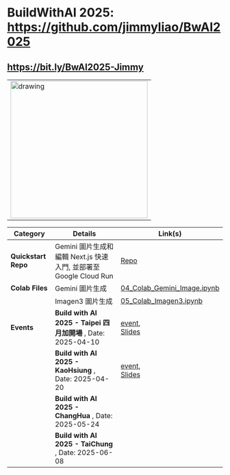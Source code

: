 # BuildWithAI 2025: https://github.com/jimmyliao/BwAI2025
## https://bit.ly/BwAI2025-Jimmy

<table>
  <tr>
    <td align="left"><img src="https://github.com/user-attachments/assets/6b54df53-12d5-4c27-bc29-4673adc7259e" alt="drawing" style="width:320px;"/></td>
<!--     <td valign="middle" align="left"><a href="https://bit.ly/BwAI2025-Jimmy" style="font-size: 2.5em;">https://bit.ly/BwAI2025-Jimmy</a></td> -->
  </tr>
</table>


| Category                      | Details                                                                                                                               | Link(s)                                                                                                                                                                                             |
|-------------------------------|---------------------------------------------------------------------------------------------------------------------------------------|-----------------------------------------------------------------------------------------------------------------------------------------------------------------------------------------------------|
| **Quickstart Repo** | Gemini 圖片生成和編輯 Next.js 快速入門, 並部署至 Google Cloud Run | [Repo](https://github.com/jimmyliao/gemini-image-editing-nextjs-quickstart)   |
| **Colab Files** | Gemini 圖片生成  | [04_Colab_Gemini_Image.ipynb](https://github.com/jimmyliao/BwAI2025/blob/main/04_Colab_Gemini_Image.ipynb)                      |
|                 | Imagen3 圖片生成 | [05_Colab_Imagen3.ipynb](https://github.com/jimmyliao/BwAI2025/blob/main/05_Colab_Imagen3.ipynb)                                |
| **Events** | **Build with AI 2025 - Taipei 四月加開場** , Date: 2025-04-10 | [event](https://gdg.community.dev/e/m2bd5n/), <br/> [Slides](https://drive.google.com/file/d/1dozOz_GSxqmi2qXHXbGFPpyeV32rt1C0/view)    |
|            | **Build with AI 2025 - KaoHsiung** , Date: 2025-04-20        | [event](https://gdg.community.dev/events/details/google-gdg-kaohsiung-presents-build-with-ai-kaohsiung-2025-your-workshop-in-april/), <br/> [Slides](https://drive.google.com/file/d/1dozOz_GSxqmi2qXHXbGFPpyeV32rt1C0/view?usp=sharing) |
|            | **Build with AI 2025 - ChangHua** , Date: 2025-05-24        |  |
|            | **Build with AI 2025 - TaiChung** , Date: 2025-06-08        |  |


